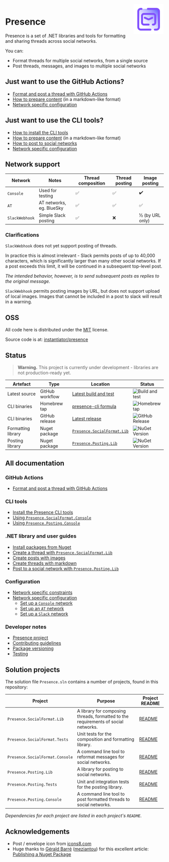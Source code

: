 <img src="images/icon.png" style="float: right;" alt="The Presence icon (for now) - an envelope, with thick purple outlines, on a white-to-light-purple gradient" />

# Presence

Presence is a set of .NET libraries and tools for formatting and sharing threads across social networks.

You can:

- Format threads for multiple social networks, from a single source
- Post threads, messages, and images to multiple social networks

## Just want to use the GitHub Actions?

- [Format and post a thread with GitHub Actions](gha/format-and-post-with-gha.md)
- [How to prepare content](guides/create-with-markdown.md) (in a markdown-like format)
- [Network specific configuration](guides/network-specifics.md)

## Just want to use the CLI tools?

- [How to install the CLI tools](cli/install-cli-tools.md)
- [How to prepare content](guides/create-with-markdown.md) (in a markdown-like format)
- [How to post to social networks](cli/presence-posting-console.md)
- [Network specific configuration](guides/network-specifics.md)

## Network support

| Network        | Notes                    | Thread composition | Thread posting | Image posting   |
| -------------- | ------------------------ | ------------------ | -------------- | --------------- |
| `Console`      | Used for testing         | ✅                 | ✅             | ✔️              |
| `AT`           | AT networks, eg. BlueSky | ✅                 | ✅             | ✅              |
| `SlackWebhook` | Simple Slack posting     | ✅                 | ❌             | ½ (by URL only) |

### Clarifications

`SlackWebhook` does not yet support posting of threads.

In practice this is almost irrelevant - Slack permits posts of up to 40,000 characters, which is significantly larger than many other social networks. If a post exceeds this limit, it will be continued in a subsequent top-level post.

_The intended behavior, however, is to send subsequent posts as replies to the original message._

`SlackWebhook` permits posting images by URL, but does not support upload of local images. Images that cannot be included in a post to slack will result in a warning.

## OSS

All code here is distributed under the [MIT](https://github.com/instantiator/presence/blob/main/LICENSE) license.

Source code is at: [instantiator/presence](https://github.com/instantiator/presence)

## Status

> **Warning.** This project is currently under development - libraries are not production-ready yet.

| Artefact           | Type            | Location                                                                                                        | Status                                                                                                                                                                                                                             |
| ------------------ | --------------- | --------------------------------------------------------------------------------------------------------------- | ---------------------------------------------------------------------------------------------------------------------------------------------------------------------------------------------------------------------------------- |
| Latest source      | GitHub workflow | [Latest build and test](https://github.com/instantiator/presence/actions/workflows/on-push-build-and-test.yaml) | ![Build and test](https://img.shields.io/github/actions/workflow/status/instantiator/presence/on-push-build-and-test.yaml?label=Build%20and%20test)                                                                                |
| CLI binaries       | Homebrew tap    | [presence-cli formula](https://github.com/instantiator/homebrew-presence)                                       | ![Homebrew tap](https://img.shields.io/badge/dynamic/json.svg?url=https://raw.githubusercontent.com/instantiator/homebrew-presence/main/Info/presence-cli.json&query=$.versions.stable&label=instantiator/presence/presence-cli) |
| CLI binaries       | GitHub release  | [Latest release](https://github.com/instantiator/presence/releases/latest)                                      | ![GitHub Release](https://img.shields.io/github/v/release/instantiator/presence?include_prereleases&label=instantiator/presence:latest)                                                                                            |
| Formatting library | Nuget package   | [`Presence.SocialFormat.Lib`](https://www.nuget.org/packages/Presence.SocialFormat.Lib/)                        | ![NuGet Version](https://img.shields.io/nuget/v/Presence.SocialFormat.Lib?label=Presence.SocialFormat.Lib)                                                                                                                         |
| Posting library    | Nuget package   | [`Presence.Posting.Lib`](https://www.nuget.org/packages/Presence.Posting.Lib/)                                  | ![NuGet Version](https://img.shields.io/nuget/v/Presence.Posting.Lib?label=Presence.Posting.Lib)                                                                                                                                   |

## All documentation

### GitHub Actions

- [Format and post a thread with GitHub Actions](gha/format-and-post-with-gha.md)

### CLI tools

- [Install the Presence CLI tools](cli/install-cli-tools.md)
- [Using `Presence.SocialFormat.Console`](cli/presence-social-format-console.md)
- [Using `Presence.Posting.Console`](cli/presence-posting-console.md)

### .NET library and user guides

- [Install packages from Nuget](guides/install-packages.md)
- [Create a thread with `Presence.SocialFormat.Lib`](guides/create-thread.md)
- [Create posts with images](guides/create-images.md)
- [Create threads with markdown](guides/create-with-markdown.md)
- [Post to a social network with `Presence.Posting.Lib`](guides/send-post.md)

### Configuration

- [Network specific constraints](guides/network-constraints.md)
- [Network specific configuration](guides/network-specifics.md)
  - [Set up a `Console` network](guides/networks/setup-console.md)
  - [Set up an `AT` network](guides/networks/setup-at.md)
  - [Set up a `Slack` network](guides/networks/setup-slack.md)

### Developer notes

- [Presence project](https://github.com/users/instantiator/projects/1/views/1)
- [Contributing guidelines](CONTRIBUTING.md)
- [Package versioning](dev-notes/package-versioning.md)
- [Testing](dev-notes/testing.md)

## Solution projects

The solution file `Presence.sln` contains a number of projects, found in this repository:

| Project                         | Purpose                                                                            | Project README                                                                                       |
| ------------------------------- | ---------------------------------------------------------------------------------- | ---------------------------------------------------------------------------------------------------- |
| `Presence.SocialFormat.Lib`     | A library for composing threads, formatted to the requirements of social networks. | [README](https://github.com/instantiator/presence/blob/main/Presence.SocialFormat.Lib/README.md)     |
| `Presence.SocialFormat.Tests`   | Unit tests for the composition and formatting library.                             | [README](https://github.com/instantiator/presence/blob/main/Presence.SocialFormat.Tests/README.md)   |
| `Presence.SocialFormat.Console` | A command line tool to reformat messages for social networks.                      | [README](https://github.com/instantiator/presence/blob/main/Presence.SocialFormat.Console/README.md) |
| `Presence.Posting.Lib`          | A library for posting to social networks.                                          | [README](https://github.com/instantiator/presence/blob/main/Presence.Posting.Lib/README.md)          |
| `Presence.Posting.Tests`        | Unit and integration tests for the posting library.                                | [README](https://github.com/instantiator/presence/blob/main/Presence.Posting.Tests/README.md)        |
| `Presence.Posting.Console`      | A command line tool to post formatted threads to social networks.                  | [README](https://github.com/instantiator/presence/blob/main/Presence.Posting.Console/README.md)      |

_Dependencies for each project are listed in each project's `README`._

## Acknowledgements

- Post / envelope icon from [icons8.com](https://icons8.com)
- Huge thanks to [Gérald Barré](https://bsky.app/profile/meziantou.net) ([meziantou](https://github.com/meziantou)) for this excellent article: [Publishing a Nuget Package](https://www.meziantou.net/publishing-a-nuget-package-following-best-practices-using-github.htm)
